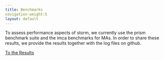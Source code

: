 ```yaml
---
title: Benchmarks
navigation-weight:5
layout: default
---
```


To assess performance aspects of storm, we currently use the prism benchmark suite and the imca benchmarks for MAs. 
In order to share these results, we provide the results together with the log files on github. 

<a href="https://moves-rwth.github.io/storm-benchmark-logs/" class="btn btn-primary btn-lg active" role="button" aria-pressed="true">To the Results</a>



